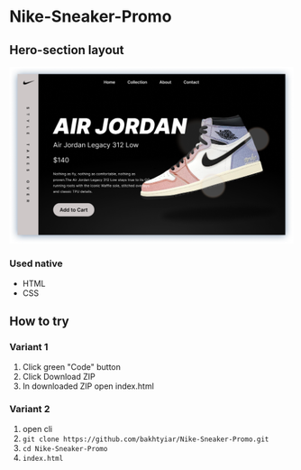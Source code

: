 # Nike-Sneaker-Promo
## Hero-section layout
![preview image](./github_preview.png)

### Used native
- HTML  
- CSS  

## How to try
### Variant 1
1. Click green "Code" button
2. Click Download ZIP
3. In downloaded ZIP open index.html
### Variant 2
1. open cli
2. `git clone https://github.com/bakhtyiar/Nike-Sneaker-Promo.git`
3. `cd Nike-Sneaker-Promo`
4. `index.html`
